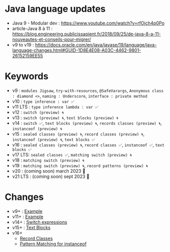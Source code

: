 # Java language updates

- Java 9 - Modular dev : https://www.youtube.com/watch?v=rfOjch4p0Po
- article-Java 8 à 11 : https://blog.engineering.publicissapient.fr/2018/09/25/de-java-8-a-11-nouveautes-et-conseils-pour-migrer/
- v9 to v19 : https://docs.oracle.com/en/java/javase/19/language/java-language-changes.html#GUID-1D8E4E08-A03C-4462-9801-26152159EE55

# Keywords

- v9 : `modules Jigsaw`, `try-with-resources`, `@SafeVarargs`, `Anonymous class : diamond <>`, `naming : Underscore`, `interface : private method`
- v10 : `type inference : var ✅`
- v11 LTS : `type inference lambda : var ✅`
- v12 : `switch (preview) 🌀`
- v13 : `switch (preview) 🌀`, `text blocks (preview) 🌀`
- v14 : `switch ✅`, `text blocks (preview) 🌀`, `records classes (preview) 🌀`, `instanceof (preview) 🌀`
- v15 : `sealed classes (preview) 🌀`, `record classes (preview) 🌀`, `instanceof (preview) 🌀`, `text blocks ✅`
- v16 : `sealed classes (preview) 🌀`, `record classes ✅`, `instanceof ✅`, `text blocks ✅`
- v17 LTS: `sealed classes ✅`, `matching switch (preview) 🌀`
- v18 : `matching switch (preview) 🌀`
- v19 : `matching switch (preview) 🌀`, `record patterns (preview) 🌀`
- v20 : (coming soon) march 2023 📆
- v21 LTS : (coming soon) sept 2023 📆

# Changes

- v9+ : [Example]()
- v11+ : [Example]()
- v14+ : [Switch expressions]()
- v15+ : [Text Blocks]()
- v16+
  - [Record Classes]()
  - [Pattern Matching for instanceof]()
